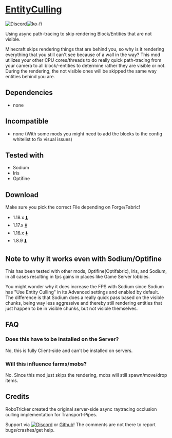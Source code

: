# [EntityCulling](https://tr7zw.github.io/project/entityculling/)

[![Discord](https://tr7zw.dev/curse/Discord-long.png)](https://discord.gg/fWtMAkFaZF)[![ko-fi](https://ko-fi.com/img/githubbutton_sm.svg)](https://ko-fi.com/O5O7ACGRH)

Using async path-tracing to skip rendering Block/Entities that are not visible.

Minecraft skips rendering things that are behind you, so why is it rendering everything that you still can't see because of a wall in the way? This mod utilizes your other CPU cores/threads to do really quick path-tracing from your camera to all block/-entities to determine rather they are visible or not. During the rendering, the not visible ones will be skipped the same way entities behind you are.

## Dependencies

- none

## Incompatible

- none (With some mods you might need to add the blocks to the config whitelist to fix visual issues)

## Tested with

- Sodium
- Iris
- Optifine

## Download

Make sure you pick the correct File depending on Forge/Fabric!

- 1.18.x [⬇️](https://www.curseforge.com/minecraft/mc-mods/entityculling/files/all?filter-status=1&filter-game-version=1738749986%3A73250) 
- 1.17.x [⬇️](https://www.curseforge.com/minecraft/mc-mods/entityculling/files/all?filter-status=1&filter-game-version=1738749986%3A73242) 
- 1.16.x [⬇️](https://www.curseforge.com/minecraft/mc-mods/entityculling/files/all?filter-status=1&filter-game-version=1738749986%3A70886) 
- 1.8.9 [⬇️](https://www.curseforge.com/minecraft/mc-mods/entityculling/files/all?filter-status=1&filter-game-version=1738749986%3A4)
 
## Note to why it works even with Sodium/Optifine

This has been tested with other mods, Optifine(Optifabric), Iris, and Sodium, in all cases resulting in fps gains in places like Game Server lobbies.

You might wonder why it does increase the FPS with Sodium since Sodium has "Use Entity Culling" in its Advanced settings and enabled by default. The difference is that Sodium does a really quick pass based on the visible chunks, being way less aggressive and thereby still rendering entities that just happen to be in visible chunks, but not visible themselves.

## FAQ

### Does this have to be installed on the Server?

No, this is fully Client-side and can't be installed on servers.

### Will this influence farms/mobs?

No. Since this mod just skips the rendering, mobs will still spawn/move/drop items.

## Credits

RoboTricker created the original server-side async raytracing occlusion culling implementation for Transport-Pipes.

Support via [![Discord](https://tr7zw.dev/curse/Discord.png)](https://discord.gg/fWtMAkFaZF) or [Github](https://github.com/tr7zw/EntityCulling-Fabric)! The comments are not there to report bugs/crashes/get help.
